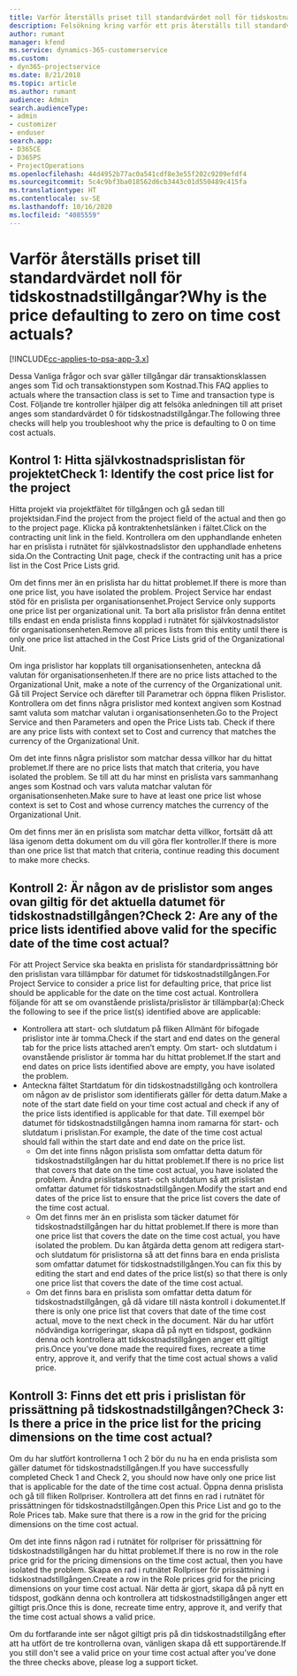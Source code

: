 ```yaml
---
title: Varför återställs priset till standardvärdet noll för tidskostnadstillgångar?
description: Felsökning kring varför ett pris återställs till standardvärdet 0 för tidsutgiftstillgångar.
author: rumant
manager: kfend
ms.service: dynamics-365-customerservice
ms.custom:
- dyn365-projectservice
ms.date: 8/21/2018
ms.topic: article
ms.author: rumant
audience: Admin
search.audienceType:
- admin
- customizer
- enduser
search.app:
- D365CE
- D365PS
- ProjectOperations
ms.openlocfilehash: 44d4952b77ac0a541cdf8e3e55f202c9209efdf4
ms.sourcegitcommit: 5c4c9bf3ba018562d6cb3443c01d550489c415fa
ms.translationtype: HT
ms.contentlocale: sv-SE
ms.lasthandoff: 10/16/2020
ms.locfileid: "4085559"
---
```

# <a name="why-is-the-price-defaulting-to-zero-on-time-cost-actuals"></a><span data-ttu-id="6f549-103">Varför återställs priset till standardvärdet noll för tidskostnadstillgångar?</span><span class="sxs-lookup"><span data-stu-id="6f549-103">Why is the price defaulting to zero on time cost actuals?</span></span>

[!INCLUDE[cc-applies-to-psa-app-3.x](../includes/cc-applies-to-psa-app-3x.md)]

<span data-ttu-id="6f549-104">Dessa Vanliga frågor och svar gäller tillgångar där transaktionsklassen anges som Tid och transaktionstypen som Kostnad.</span><span class="sxs-lookup"><span data-stu-id="6f549-104">This FAQ applies to actuals where the transaction class is set to Time and transaction type is Cost.</span></span> <span data-ttu-id="6f549-105">Följande tre kontroller hjälper dig att felsöka anledningen till att priset anges som standardvärdet 0 för tidskostnadstillgångar.</span><span class="sxs-lookup"><span data-stu-id="6f549-105">The following three checks will help you troubleshoot why the price is defaulting to 0 on time cost actuals.</span></span>
 
## <a name="check-1-identify-the-cost-price-list-for-the-project"></a><span data-ttu-id="6f549-106">Kontrol 1: Hitta självkostnadsprislistan för projektet</span><span class="sxs-lookup"><span data-stu-id="6f549-106">Check 1: Identify the cost price list for the project</span></span>

<span data-ttu-id="6f549-107">Hitta projekt via projektfältet för tillgången och gå sedan till projektsidan.</span><span class="sxs-lookup"><span data-stu-id="6f549-107">Find the project from the project field of the actual and then go to the project page.</span></span> <span data-ttu-id="6f549-108">Klicka på kontraktenhetslänken i fältet.</span><span class="sxs-lookup"><span data-stu-id="6f549-108">Click on the contracting unit link in the field.</span></span> <span data-ttu-id="6f549-109">Kontrollera om den upphandlande enheten har en prislista i rutnätet för självkostnadslistor den upphandlade enhetens sida.</span><span class="sxs-lookup"><span data-stu-id="6f549-109">On the Contracting Unit page, check if the contracting unit has a price list in the Cost Price Lists grid.</span></span>

<span data-ttu-id="6f549-110">Om det finns mer än en prislista har du hittat problemet.</span><span class="sxs-lookup"><span data-stu-id="6f549-110">If there is more than one price list, you have isolated the problem.</span></span> <span data-ttu-id="6f549-111">Project Service har endast stöd för en prislista per organisationsenhet.</span><span class="sxs-lookup"><span data-stu-id="6f549-111">Project Service only supports one price list per organizational unit.</span></span> <span data-ttu-id="6f549-112">Ta bort alla prislistor från denna entitet tills endast en enda prislista finns kopplad i rutnätet för självkostnadslistor för organisationsenheten.</span><span class="sxs-lookup"><span data-stu-id="6f549-112">Remove all prices lists from this entity until there is only one price list attached in the Cost Price Lists grid of the Organizational Unit.</span></span>

<span data-ttu-id="6f549-113">Om inga prislistor har kopplats till organisationsenheten, anteckna då valutan för organisationsenheten.</span><span class="sxs-lookup"><span data-stu-id="6f549-113">If there are no price lists attached to the Organizational Unit, make a note of the currency of the Organizational unit.</span></span> <span data-ttu-id="6f549-114">Gå till Project Service och därefter till Parametrar och öppna fliken Prislistor. Kontrollera om det finns några prislistor med kontext angiven som Kostnad samt valuta som matchar valutan i organisationsenheten.</span><span class="sxs-lookup"><span data-stu-id="6f549-114">Go to the Project Service and then Parameters and open the Price Lists tab. Check if there are any price lists with context set to Cost and currency that matches the currency of the Organizational Unit.</span></span>
 
<span data-ttu-id="6f549-115">Om det inte finns några prislistor som matchar dessa villkor har du hittat problemet.</span><span class="sxs-lookup"><span data-stu-id="6f549-115">If there are no price lists that match that criteria, you have isolated the problem.</span></span> <span data-ttu-id="6f549-116">Se till att du har minst en prislista vars sammanhang anges som Kostnad och vars valuta matchar valutan för organisationsenheten.</span><span class="sxs-lookup"><span data-stu-id="6f549-116">Make sure to have at least one price list whose context is set to Cost and whose currency matches the currency of the Organizational Unit.</span></span>

<span data-ttu-id="6f549-117">Om det finns mer än en prislista som matchar detta villkor, fortsätt då att läsa igenom detta dokument om du vill göra fler kontroller.</span><span class="sxs-lookup"><span data-stu-id="6f549-117">If there is more than one price list that match that criteria, continue reading this document to make more checks.</span></span>

## <a name="check-2-are-any-of-the-price-lists-identified-above-valid-for-the-specific-date-of-the-time-cost-actual"></a><span data-ttu-id="6f549-118">Kontroll 2: Är någon av de prislistor som anges ovan giltig för det aktuella datumet för tidskostnadstillgången?</span><span class="sxs-lookup"><span data-stu-id="6f549-118">Check 2: Are any of the price lists identified above valid for the specific date of the time cost actual?</span></span>

<span data-ttu-id="6f549-119">För att Project Service ska beakta en prislista för standardprissättning bör den prislistan vara tillämpbar för datumet för tidskostnadstillgången.</span><span class="sxs-lookup"><span data-stu-id="6f549-119">For Project Service to consider a price list for defaulting price, that price list should be applicable for the date on the time cost actual.</span></span> <span data-ttu-id="6f549-120">Kontrollera följande för att se om ovanstående prislista/prislistor är tillämpbar(a):</span><span class="sxs-lookup"><span data-stu-id="6f549-120">Check the following to see if the price list(s) identified above are applicable:</span></span>

- <span data-ttu-id="6f549-121">Kontrollera att start- och slutdatum på fliken Allmänt för bifogade prislistor inte är tomma.</span><span class="sxs-lookup"><span data-stu-id="6f549-121">Check if the start and end dates on the general tab for the price lists attached aren’t empty.</span></span> <span data-ttu-id="6f549-122">Om start- och slutdatum i ovanstående prislistor är tomma har du hittat problemet.</span><span class="sxs-lookup"><span data-stu-id="6f549-122">If the start and end dates on price lists identified above are empty, you have isolated the problem.</span></span> 
- <span data-ttu-id="6f549-123">Anteckna fältet Startdatum för din tidskostnadstillgång och kontrollera om någon av de prislistor som identifierats gäller för detta datum.</span><span class="sxs-lookup"><span data-stu-id="6f549-123">Make a note of the start date field on your time cost actual and check if any of the price lists identified is applicable for that date.</span></span> <span data-ttu-id="6f549-124">Till exempel bör datumet för tidskostnadstillgången hamna inom ramarna för start- och slutdatum i prislistan.</span><span class="sxs-lookup"><span data-stu-id="6f549-124">For example, the date of the time cost actual should fall within the start date and end date on the price list.</span></span> 
    - <span data-ttu-id="6f549-125">Om det inte finns någon prislista som omfattar detta datum för tidskostnadstillgången har du hittat problemet.</span><span class="sxs-lookup"><span data-stu-id="6f549-125">If there is no price list that covers that date on the time cost actual, you have isolated the problem.</span></span> <span data-ttu-id="6f549-126">Ändra prislistans start- och slutdatum så att prislistan omfattar datumet för tidskostnadstillgången.</span><span class="sxs-lookup"><span data-stu-id="6f549-126">Modify the start and end dates of the price list to ensure that the price list covers the date of the time cost actual.</span></span> 
    - <span data-ttu-id="6f549-127">Om det finns mer än en prislista som täcker datumet för tidskostnadstillgången har du hittat problemet.</span><span class="sxs-lookup"><span data-stu-id="6f549-127">If there is more than one price list that covers the date on the time cost actual, you have isolated the problem.</span></span> <span data-ttu-id="6f549-128">Du kan åtgärda detta genom att redigera start- och slutdatum för prislistorna så att det finns bara en enda prislista som omfattar datumet för tidskostnadstillgången.</span><span class="sxs-lookup"><span data-stu-id="6f549-128">You can fix this by editing the start and end dates of the price list(s) so that there is only one price list that covers the date of the time cost actual.</span></span> 
    - <span data-ttu-id="6f549-129">Om det finns bara en prislista som omfattar detta datum för tidskostnadstillgången, gå då vidare till nästa kontroll i dokumentet.</span><span class="sxs-lookup"><span data-stu-id="6f549-129">If there is only one price list that covers that date of the time cost actual, move to the next check in the document.</span></span>
<span data-ttu-id="6f549-130">När du har utfört nödvändiga korrigeringar, skapa då på nytt en tidspost, godkänn denna och kontrollera att tidskostnadstillgången anger ett giltigt pris.</span><span class="sxs-lookup"><span data-stu-id="6f549-130">Once you’ve done made the required fixes, recreate a time entry, approve it, and verify that the time cost actual shows a valid price.</span></span>

## <a name="check-3-is-there-a-price-in-the-price-list-for-the-pricing-dimensions-on-the-time-cost-actual"></a><span data-ttu-id="6f549-131">Kontroll 3: Finns det ett pris i prislistan för prissättning på tidskostnadstillgången?</span><span class="sxs-lookup"><span data-stu-id="6f549-131">Check 3: Is there a price in the price list for the pricing dimensions on the time cost actual?</span></span>

<span data-ttu-id="6f549-132">Om du har slutfört kontrollerna 1 och 2 bör du nu ha en enda prislista som gäller datumet för tidskostnadstillgången.</span><span class="sxs-lookup"><span data-stu-id="6f549-132">If you have successfully completed Check 1 and Check 2, you should now have only one price list that is applicable for the date of the time cost actual.</span></span> <span data-ttu-id="6f549-133">Öppna denna prislista och gå till fliken Rollpriser. Kontrollera att det finns en rad i rutnätet för prissättningen för tidskostnadstillgången.</span><span class="sxs-lookup"><span data-stu-id="6f549-133">Open this Price List and go to the Role Prices tab. Make sure that there is a row in the grid for the pricing dimensions on the time cost actual.</span></span>

<span data-ttu-id="6f549-134">Om det inte finns någon rad i rutnätet för rollpriser för prissättning för tidskostnadstillgången har du hittat problemet.</span><span class="sxs-lookup"><span data-stu-id="6f549-134">If there is no row in the role price grid for the pricing dimensions on the time cost actual, then you have isolated the problem.</span></span> <span data-ttu-id="6f549-135">Skapa en rad i rutnätet Rollpriser för prissättning i tidskostnadstillgången.</span><span class="sxs-lookup"><span data-stu-id="6f549-135">Create a row in the Role prices grid for the pricing dimensions on your time cost actual.</span></span> <span data-ttu-id="6f549-136">När detta är gjort, skapa då på nytt en tidspost, godkänn denna och kontrollera att tidskostnadstillgången anger ett giltigt pris.</span><span class="sxs-lookup"><span data-stu-id="6f549-136">Once this is done, recreate time entry, approve it, and verify that the time cost actual shows a valid price.</span></span>
 
<span data-ttu-id="6f549-137">Om du fortfarande inte ser något giltigt pris på din tidskostnadstillgång efter att ha utfört de tre kontrollerna ovan, vänligen skapa då ett supportärende.</span><span class="sxs-lookup"><span data-stu-id="6f549-137">If you still don't see a valid price on your time cost actual after you’ve done the three checks above, please log a support ticket.</span></span>



